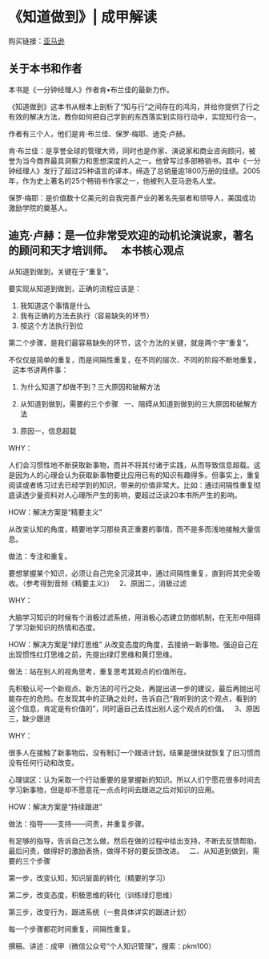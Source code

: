 《知道做到》| 成甲解读
=======================

购买链接：[亚马逊](https://www.amazon.cn/图书/dp/B015DNRF6U/ref=sr_1_1?ie=UTF8&qid=1506175383&sr=8-1&keywords=知道做到)

关于本书和作者
-----------------------

本书是《一分钟经理人》作者肯•布兰佳的最新力作。

《知道做到》这本书从根本上剖析了“知与行”之间存在的鸿沟，并给你提供了行之有效的解决方法，教你如何把自己学到的东西落实到实际行动中，实现知行合一。

作者有三个人，他们是肯·布兰佳、保罗·梅耶、迪克·卢赫。

肯·布兰佳：是享誉全球的管理大师，同时也是作家、演说家和商业咨询顾问，被誉为当今商界最具洞察力和思想深度的人之一。他曾写过多部畅销书，其中《一分钟经理人》发行了超过25种语言的译本，缔造了总销量逾1800万册的佳绩。2005年，作为史上著名的25个畅销书作家之一，他被列入亚马逊名人堂。

保罗·梅耶：是价值数十亿美元的自我完善产业的著名先驱者和领导人，美国成功激励学院的奠基人。

迪克·卢赫：是一位非常受欢迎的动机论演说家，著名的顾问和天才培训师。
 
本书核心观点
-----------------------

从知道到做到，关键在于“重复”。

要实现从知道到做到，正确的流程应该是：

1. 我知道这个事情是什么
2. 我有正确的方法去执行（容易缺失的环节）
3. 按这个方法执行到位

第二个步骤，是我们最容易缺失的环节，这个方法的关键，就是两个字“重复”。

不仅仅是简单的重复，而是间隔性重复，在不同的层次、不同的阶段不断地重复。
 
这本书讲两件事：

1. 为什么知道了却做不到？三大原因和破解方法
2. 从知道到做到，需要的三个步骤
 
一、阻碍从知道到做到的三大原因和破解方法

1. 原因一，信息超载

WHY：

人们会习惯性地不断获取新事物，而并不将其付诸于实践，从而导致信息超载。这是因为人的心理会认为获取新事物要比应用已有的知识有趣得多。但事实上，重复阅读或者练习过去已经学到的知识，带来的价值非常大。比如：通过间隔性重复彻底读透少量资料对人心理所产生的影响，要超过泛读20本书所产生的影响。

HOW：解决方案是“精要主义”

从改变认知的角度，精要地学习那些真正重要的事情，而不是多而浅地接触大量信息。

做法：专注和重复。

要想掌握某个知识，必须让自己完全沉浸其中，通过间隔性重复，直到将其完全吸收。（参考得到音频《精要主义》）
 
2、原因二，消极过滤

WHY：

大脑学习知识的时候有个消极过滤系统，用消极心态建立防御机制，在无形中阻碍了学习新知识的热情和态度。

HOW：解决方案是“绿灯思维”
从改变态度的角度，去接纳一新事物。强迫自己在出现惯性红灯思维之前，先提出绿灯思维和黄灯思维。

做法：站在别人的视角思考，重复思考其观点的价值所在。

先积极认可一个新观点、新方法的可行之处，再提出进一步的建议，最后再抛出可能存在的危险。在发现其中的正确之处时，告诉自己“我听到的这个观点，看到的这个信息，肯定是有价值的”，同时逼自己去找出别人这个观点的价值。
 
3、原因三，缺少跟进

WHY：

很多人在接触了新事物后，没有制订一个跟进计划，结果是很快就恢复了旧习惯而没有任何行动和改变。

心理误区：认为采取一个行动重要的是掌握新的知识。所以人们宁愿花很多时间去学习新事物，但是却不愿意花一点点时间去跟进之后对知识的应用。

HOW：解决方案是“持续跟进”

做法：指导——支持——问责，并重复步骤。

有足够的指导，告诉自己怎么做，然后在做的过程中给出支持，不断去反馈帮助，最后问责，做得好的激励表扬，做得不好的要反馈改进。
 
二、从知道到做到，需要的三个步骤

第一步，改变认知，知识层面的转化（精要的学习）

第二步，改变态度，积极思维的转化（训练绿灯思维）

第三步，改变行为，跟进系统（一套具体详实的跟进计划）

每一个步骤都花时间重复，间隔性重复。

撰稿、讲述：成甲（微信公众号“个人知识管理”，搜索：pkm100）